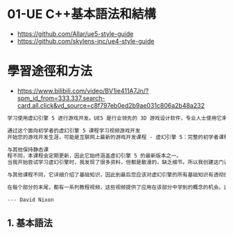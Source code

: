 # 01-UE C++基本語法和結構
- https://github.com/Allar/ue5-style-guide
- https://github.com/skylens-inc/ue4-style-guide

# 學習途徑和方法
- https://www.bilibili.com/video/BV1ie411A7Jn/?spm_id_from=333.337.search-card.all.click&vd_source=c8f797eb0ed2b9ae031c806a2b48a232

```md
学习使用虚幻引擎 5 进行游戏开发。UE5 是行业领先的 3D 游戏设计软件，专业人士使用它来创建当今的顶级游戏。今天开始您的视频游戏制作之旅！

通过这个面向初学者的虚幻引擎 5 课程学习视频游戏开发
开始您的游戏开发生涯，可能是互联网上最新的游戏开发课程 - 虚幻引擎 5：完整的初学者课程。

与其他保持静态课
程不同，本课程会定期更新，因此它始终涵盖虚幻引擎 5 的最新版本之一。
当我开始尝试学习虚幻引擎时，我发现了很多资料，但都是散漫的，缺乏细节。所以我创建这门课程是为了提供其他人所缺乏的——结构和细节。课程安排得非常仔细，这样你就可以一无所知地进入它，然后，每一堂课都在前面几堂课的基础上一点一点地进行，这样每次你学到新东西时，你已经掌握了所有你需要的知识毫无困惑地学习新事物。

与其他课程不同，它详细介绍了基础知识，因此到最后您应该对虚幻引擎的所有基础知识有透彻的了解，并为继续学习更多中级主题做好充分准备。根据您的目标，这可能不适合您。本课程专为那些想要尽可能多地了解虚幻引擎 5 的人而设计。如果您只是想找点乐子，稍微修修补补一下，那么这门课程可能不适合您。但是，如果您有兴趣变得非常优秀，可能成为一名独立开发者，甚至为一家大型工作室工作，那么我坚信这是您最好的入门课程。本课程将教给您通常会被漏掉的知识。

在每个部分的末尾，都有一系列教程视频，这些视频提供了应用在该部分中学到的概念的机会。这些教程将引导您从头到尾一步一步地完成制作工作游戏的过程。

--- David Nixon
```

## 1. 基本語法
